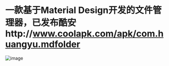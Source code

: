 # 一款基于Material Design开发的文件管理器，已发布酷安http://www.coolapk.com/apk/com.huangyu.mdfolder
![image](http://image.coolapk.com/apk_image/2017/0625/Screenshot_20170625-235357-for-146212-o_1bjfvebu212h81cc81abtob45hbv-uid-613230.png)
